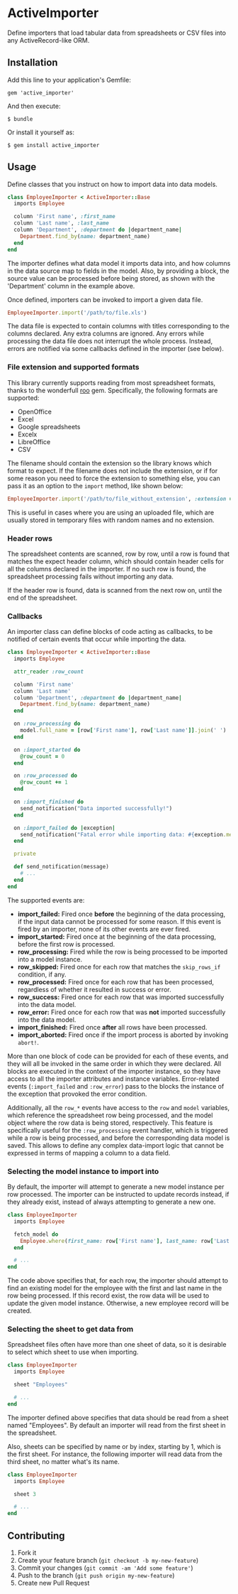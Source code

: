 # ActiveImporter

Define importers that load tabular data from spreadsheets or CSV files into any ActiveRecord-like ORM.

## Installation

Add this line to your application's Gemfile:

    gem 'active_importer'

And then execute:

    $ bundle

Or install it yourself as:

    $ gem install active_importer

## Usage

Define classes that you instruct on how to import data into data models.

```ruby
class EmployeeImporter < ActiveImporter::Base
  imports Employee

  column 'First name', :first_name
  column 'Last name', :last_name
  column 'Department', :department do |department_name|
    Department.find_by(name: department_name)
  end
end
```

The importer defines what data model it imports data into, and how columns in
the data source map to fields in the model.  Also, by providing a block, the
source value can be processed before being stored, as shown with the
'Department' column in the example above.

Once defined, importers can be invoked to import a given data file.

```ruby
EmployeeImporter.import('/path/to/file.xls')
```

The data file is expected to contain columns with titles corresponding to the
columns declared.  Any extra columns are ignored.  Any errors while processing
the data file does not interrupt the whole process.  Instead, errors are
notified via some callbacks defined in the importer (see below).

### File extension and supported formats

This library currently supports reading from most spreadsheet formats, thanks
to the wonderfull [roo](https://github.com/Empact/roo) gem.  Specifically, the
following formats are supported:

* OpenOffice
* Excel
* Google spreadsheets
* Excelx
* LibreOffice
* CSV

The filename should contain the extension so the library knows which format to
expect.  If the filename does not include the extension, or if for some reason
you need to force the extension to something else, you can pass it as an option
to the `import` method, like shown below:

```ruby
EmployeeImporter.import('/path/to/file_without_extension', :extension => :xlsx)
```

This is useful in cases where you are using an uploaded file, which are usually
stored in temporary files with random names and no extension.

### Header rows

The spreadsheet contents are scanned, row by row, until a row is found that
matches the expect header column, which should contain header cells for all the
columns declared in the importer.  If no such row is found, the spreadsheet
processing fails without importing any data.

If the header row is found, data is scanned from the next row on, until the end
of the spreadsheet.

### Callbacks

An importer class can define blocks of code acting as callbacks, to be notified
of certain events that occur while importing the data.

```ruby
class EmployeeImporter < ActiveImporter::Base
  imports Employee

  attr_reader :row_count

  column 'First name'
  column 'Last name'
  column 'Department', :department do |department_name|
    Department.find_by(name: department_name)
  end

  on :row_processing do
    model.full_name = [row['First name'], row['Last name']].join(' ')
  end

  on :import_started do
    @row_count = 0
  end

  on :row_processed do
    @row_count += 1
  end

  on :import_finished do
    send_notification("Data imported successfully!")
  end

  on :import_failed do |exception|
    send_notification("Fatal error while importing data: #{exception.message}")
  end

  private

  def send_notification(message)
    # ...
  end
end
```

The supported events are:

- **import_failed:** Fired once **before** the beginning of the data
  processing, if the input data cannot be processed for some reason.  If this
  event is fired by an importer, none of its other events are ever fired.
- **import_started:** Fired once at the beginning of the data processing,
  before the first row is processed.
- **row_processing:** Fired while the row is being processed to be imported
  into a model instance.
- **row_skipped:** Fired once for each row that matches the `skip_rows_if`
  condition, if any.
- **row_processed:** Fired once for each row that has been processed,
  regardless of whether it resulted in success or error.
- **row_success:** Fired once for each row that was imported successfully into
  the data model.
- **row_error:** Fired once for each row that was **not** imported successfully
  into the data model.
- **import_finished:** Fired once **after** all rows have been processed.
- **import_aborted:** Fired once if the import process is aborted by invoking
  `abort!`.

More than one block of code can be provided for each of these events, and they
will all be invoked in the same order in which they were declared.  All blocks
are executed in the context of the importer instance, so they have access to
all the importer attributes and instance variables.  Error-related events
(`:import_failed` and `:row_error`) pass to the blocks the instance of the
exception that provoked the error condition.

Additionally, all the `row_*` events have access to the `row` and `model`
variables, which reference the spreadsheet row being processed, and the model
object where the row data is being stored, respectively.  This feature is
specifically useful for the `:row_processing` event handler, which is triggered
while a row is being processed, and before the corresponding data model is
saved.  This allows to define any complex data-import logic that cannot be
expressed in terms of mapping a column to a data field.

### Selecting the model instance to import into

By default, the importer will attempt to generate a new model instance per row
processed.  The importer can be instructed to update records instead, if they
already exist, instead of always attempting to generate a new one.

```ruby
class EmployeeImporter
  imports Employee

  fetch_model do
    Employee.where(first_name: row['First name'], last_name: row['Last name']).first_or_initialize
  end

  # ...
end
```

The code above specifies that, for each row, the importer should attempt to
find an existing model for the employee with the first and last name in the row
being processed.  If this record exist, the row data will be used to update the
given model instance.  Otherwise, a new employee record will be created.

### Selecting the sheet to get data from

Spreadsheet files often have more than one sheet of data, so it is desirable to
select which sheet to use when importing.

```ruby
class EmployeeImporter
  imports Employee

  sheet "Employees"

  # ...
end
```

The importer defined above specifies that data should be read from a sheet
named "Employees".  By default an importer will read from the first sheet in
the spreadsheet.

Also, sheets can be specified by name or by index, starting by 1, which is the
first sheet.  For instance, the following importer will read data from the
third sheet, no matter what's its name.

```ruby
class EmployeeImporter
  imports Employee

  sheet 3

  # ...
end
```

## Contributing

1. Fork it
2. Create your feature branch (`git checkout -b my-new-feature`)
3. Commit your changes (`git commit -am 'Add some feature'`)
4. Push to the branch (`git push origin my-new-feature`)
5. Create new Pull Request
